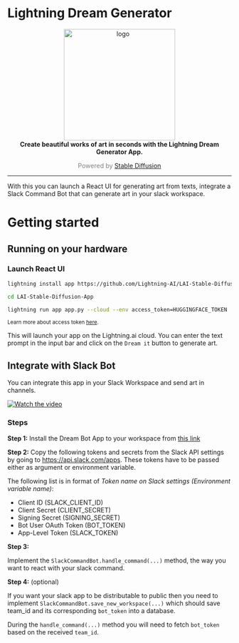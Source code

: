 # Lightning Dream Generator

<p align="center">
  <img width="250" alt="logo" src="https://i.ibb.co/BrsfpBj/Visualize-Your-word-banner-small.jpg"/>
  <br>
  <strong>Create beautiful works of art in seconds with the Lightning Dream Generator App.</strong>
  <br>
  <p align="center" style="color:grey">Powered by <a href="https://stability.ai/blog/stable-diffusion-public-release">Stable Diffusion</a></p>
</p>
<p align="center">
</p>

______________________________________________________________________

With this you can launch a React UI for generating art from texts, integrate a Slack Command Bot that can generate art
in your slack workspace.

# Getting started

## Running on your hardware

### Launch React UI

```bash
lightning install app https://github.com/Lightning-AI/LAI-Stable-Diffusion-App

cd LAI-Stable-Diffusion-App

lightning run app app.py --cloud --env access_token=HUGGINGFACE_TOKEN
```

<sup>Learn more about access token <a href="https://huggingface.co/docs/hub/security-tokens">here</a>.</sup>

This will launch your app on the Lightning.ai cloud. You can enter the text prompt in the input bar and click on the
`Dream it` button to generate art.

## Integrate with Slack Bot

You can integrate this app in your Slack Workspace and send art in channels.

[![Watch the video](https://img.youtube.com/vi/KfQcXzWFR9I/default.jpg)](https://youtu.be/KfQcXzWFR9I)

### Steps

**Step 1:**
Install the Dream Bot App to your workspace
from <a href="https://eqmgj-01gbx5pe619qhqmk6gy2fcj4r0.litng-ai-03.litng.ai/slack/install">this link</a>

**Step 2:**
Copy the following tokens and secrets from the Slack API settings by going to https://api.slack.com/apps. These tokens
have to be passed either as argument or environment variable.

The following list is in format of _Token name on Slack settings (Environment variable name)_:

- Client ID (SLACK_CLIENT_ID)
- Client Secret (CLIENT_SECRET)
- Signing Secret (SIGNING_SECRET)
- Bot User OAuth Token (BOT_TOKEN)
- App-Level Token (SLACK_TOKEN)

**Step 3:**

Implement the `SlackCommandBot.handle_command(...)` method, the way you want to react with your slack command.

**Step 4:** (optional)

If you want your slack app to be distributable to public then you need to
implement `SlackCommandBot.save_new_workspace(...)` which should save team_id and its corresponding `bot_token` into a
database.

During the `handle_command(...)` method you will need to fetch `bot_token` based on the received `team_id`.

